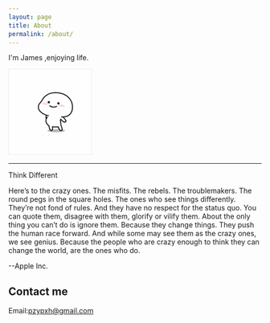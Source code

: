 ```yaml
---
layout: page
title: About
permalink: /about/
---
```


I'm James ,enjoying life.

![image](https://github.com/pzypxh/pzypxh.github.io/raw/master/upload/ScreenGif.gif)

---
Think Different

Here’s to the crazy ones. The misfits. The rebels. The troublemakers. The round pegs in the square holes. The ones who see things differently. They’re not fond of rules. And they have no respect for the status quo. You can quote them, disagree with them, glorify or vilify them. About the only thing you can’t do is ignore them. Because they change things. They push the human race forward. And while some may see them as the crazy ones, we see genius. Because the people who are crazy enough to think they can change the world, are the ones who do.

--Apple Inc.

## Contact me

Email:[pzypxh@gmail.com](mailto:email@domain.com)
